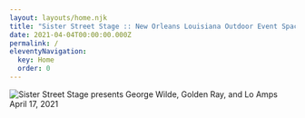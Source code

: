 ```yaml
---
layout: layouts/home.njk
title: "Sister Street Stage :: New Orleans Louisiana Outdoor Event Space"
date: 2021-04-04T00:00:00.000Z
permalink: /
eleventyNavigation:
  key: Home
  order: 0
---
```


![Sister Street Stage presents George Wilde, Golden Ray, and Lo Amps April 17, 2021](/static/img/SisterStreetStage-Apr-25-2021.png "Sister Street Stage presents George Wilde, Golden Ray, and Lo Amps Sunday April 25, 2021")
